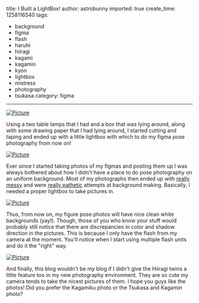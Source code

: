 title: I Built a LightBox!
author: astrobunny
imported: true
create_time: 1258116540
tags:
- background
- figma
- flash
- haruhi
- hiiragi
- kagami
- kagamin
- kyon
- lightbox
- mistress
- photography
- tsukasa
category: figma
---
[![](wp-uploads/2009/11/wpid-DSC_0403_sml-500x332.jpg "Picture")](/images/wp-uploads/2009/11/wpid-DSC_0403_sml.JPG)

  

Using a two table lamps that I had and a box that was lying around, along with some drawing paper that I had lying around, I started cutting and taping and ended up with a little lightbox with which to do my figma pose photography from now on!

  

<!--more-->

  

[![](wp-uploads/2009/11/wpid-DSC_0422_sml-500x332.jpg "Picture")](/images/wp-uploads/2009/11/wpid-DSC_0422_sml.JPG)

  

Ever since I started taking photos of my figmas and posting them up I was always bothered about how I didn't have a place to do pose photography on an uniform background. Most of my photographs then ended up with [really messy](http://www.astrobunny.net/2009/08/31/kotobukiya-18-kureha-touka/) and were [really pathetic](http://www.astrobunny.net/2009/03/08/alpha-omega-klan-klang-statue/) attempts at background making. Basically, I needed a proper lightbox to take pictures in.

  

[![](wp-uploads/2009/11/wpid-DSC_0440_sml-500x332.jpg "Picture")](/images/wp-uploads/2009/11/wpid-DSC_0440_sml.JPG)

  

Thus, from now on, my figure pose photos will have nice clean white backgrounds (yay!). Though, those of you who know your stuff would probably still notice that there are discrepancies in color and shadow direction in the pictures. This is because I only have the flash from my camera at the moment. You'll notice when I start using multiple flash units and do it the "right" way.

  

[![](wp-uploads/2009/11/wpid-DSC_0431_sml-500x332.jpg "Picture")](/images/wp-uploads/2009/11/wpid-DSC_0431_sml.JPG)

  

And finally, this blog wouldn't be my blog if I didn't give the Hiiragi twins a little feature too in my new photography environment. They are so cute my camera tends to take the nicest pictures of them. I hope you guys like the photos! Did you prefer the Kagamiku photo or the Tsukasa and Kagamin photo?

  
